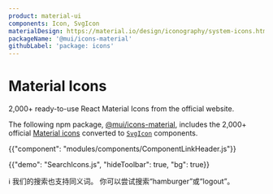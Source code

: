 ```yaml
---
product: material-ui
components: Icon, SvgIcon
materialDesign: https://material.io/design/iconography/system-icons.html
packageName: '@mui/icons-material'
githubLabel: 'package: icons'
---
```


# Material Icons

<p class="description">2,000+ ready-to-use React Material Icons from the official website.</p>

The following npm package, [@mui/icons-material](https://www.npmjs.com/package/@mui/icons-material), includes the 2,000+ official [Material icons](https://fonts.google.com/icons) converted to [`SvgIcon`](/material-ui/api/svg-icon/) components.

{{"component": "modules/components/ComponentLinkHeader.js"}}

{{"demo": "SearchIcons.js", "hideToolbar": true, "bg": true}}

ℹ️ 我们的搜索也支持同义词。 你可以尝试搜索“hamburger”或“logout”。
